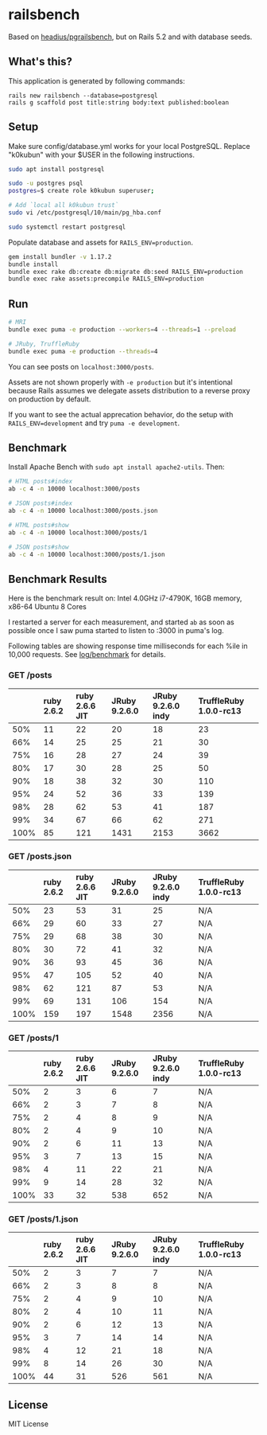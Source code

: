 # railsbench

Based on [headius/pgrailsbench](https://github.com/headius/pgrailsbench),
but on Rails 5.2 and with database seeds.

## What's this?

This application is generated by following commands:

```
rails new railsbench --database=postgresql
rails g scaffold post title:string body:text published:boolean
```

## Setup

Make sure config/database.yml works for your local PostgreSQL.
Replace "k0kubun" with your $USER in the following instructions.

```bash
sudo apt install postgresql

sudo -u postgres psql
postgres=$ create role k0kubun superuser;

# Add `local all k0kubun trust`
sudo vi /etc/postgresql/10/main/pg_hba.conf

sudo systemctl restart postgresql
```

Populate database and assets for `RAILS_ENV=production`.

```bash
gem install bundler -v 1.17.2
bundle install
bundle exec rake db:create db:migrate db:seed RAILS_ENV=production
bundle exec rake assets:precompile RAILS_ENV=production
```

## Run

```bash
# MRI
bundle exec puma -e production --workers=4 --threads=1 --preload

# JRuby, TruffleRuby
bundle exec puma -e production --threads=4
```

You can see posts on `localhost:3000/posts`.

Assets are not shown properly with `-e production` but it's intentional because
Rails assumes we delegate assets distribution to a reverse proxy on production by default.

If you want to see the actual apprecation behavior, do the setup with `RAILS_ENV=development`
and try `puma -e development`.

## Benchmark

Install Apache Bench with `sudo apt install apache2-utils`. Then:

```bash
# HTML posts#index
ab -c 4 -n 10000 localhost:3000/posts

# JSON posts#index
ab -c 4 -n 10000 localhost:3000/posts.json

# HTML posts#show
ab -c 4 -n 10000 localhost:3000/posts/1

# JSON posts#show
ab -c 4 -n 10000 localhost:3000/posts/1.json
```

## Benchmark Results

Here is the benchmark result on: Intel 4.0GHz i7-4790K, 16GB memory, x86-64 Ubuntu 8 Cores

I restarted a server for each measurement, and started `ab` as soon as possible
once I saw puma started to listen to :3000 in puma's log.

Following tables are showing response time milliseconds for each %ile in 10,000 requests.
See [log/benchmark](./log/benchmark) for details.

### GET /posts

|      | ruby 2.6.2 | ruby 2.6.6 JIT | JRuby 9.2.6.0 | JRuby 9.2.6.0 indy | TruffleRuby 1.0.0-rc13 |
|:-----|:-----------|:---------------|:--------------|:-------------------|:------------|
| 50%  | 11 | 22 |  20 |  18 |  23 |
| 66%  | 14 | 25 |  25 |  21 |  30 |
| 75%  | 16 | 28 |  27 |  24 |  39 |
| 80%  | 17 | 30 |  28 |  25 |  50 |
| 90%  | 18 | 38 |  32 |  30 | 110 |
| 95%  | 24 | 52 |  36 |  33 | 139 |
| 98%  | 28 | 62 |  53 |  41 | 187 |
| 99%  | 34 | 67 |  66 |  62 | 271 |
|100%  | 85 |121 |1431 |2153 |3662 |

### GET /posts.json

|      | ruby 2.6.2 | ruby 2.6.6 JIT | JRuby 9.2.6.0 | JRuby 9.2.6.0 indy | TruffleRuby 1.0.0-rc13 |
|:-----|:-----------|:---------------|:--------------|:-------------------|:------------|
| 50%  | 23 | 53 |  31 |  25 |N/A |
| 66%  | 29 | 60 |  33 |  27 |N/A |
| 75%  | 29 | 68 |  38 |  30 |N/A |
| 80%  | 30 | 72 |  41 |  32 |N/A |
| 90%  | 36 | 93 |  45 |  36 |N/A |
| 95%  | 47 |105 |  52 |  40 |N/A |
| 98%  | 62 |121 |  87 |  53 |N/A |
| 99%  | 69 |131 | 106 | 154 |N/A |
|100%  |159 |197 |1548 |2356 |N/A |

### GET /posts/1

|      | ruby 2.6.2 | ruby 2.6.6 JIT | JRuby 9.2.6.0 | JRuby 9.2.6.0 indy | TruffleRuby 1.0.0-rc13 |
|:-----|:-----------|:---------------|:--------------|:-------------------|:------------|
| 50%  |  2 |  3 |   6 |   7 |N/A |
| 66%  |  2 |  3 |   7 |   8 |N/A |
| 75%  |  2 |  4 |   8 |   9 |N/A |
| 80%  |  2 |  4 |   9 |  10 |N/A |
| 90%  |  2 |  6 |  11 |  13 |N/A |
| 95%  |  3 |  7 |  13 |  15 |N/A |
| 98%  |  4 | 11 |  22 |  21 |N/A |
| 99%  |  9 | 14 |  28 |  32 |N/A |
|100%  | 33 | 32 | 538 | 652 |N/A |

### GET /posts/1.json

|      | ruby 2.6.2 | ruby 2.6.6 JIT | JRuby 9.2.6.0 | JRuby 9.2.6.0 indy | TruffleRuby 1.0.0-rc13 |
|:-----|:-----------|:---------------|:--------------|:-------------------|:------------|
| 50%  |  2 |  3 |   7 |   7 |N/A |
| 66%  |  2 |  3 |   8 |   8 |N/A |
| 75%  |  2 |  4 |   9 |  10 |N/A |
| 80%  |  2 |  4 |  10 |  11 |N/A |
| 90%  |  2 |  6 |  12 |  13 |N/A |
| 95%  |  3 |  7 |  14 |  14 |N/A |
| 98%  |  4 | 12 |  21 |  18 |N/A |
| 99%  |  8 | 14 |  26 |  30 |N/A |
|100%  | 44 | 31 | 526 | 561 |N/A |

## License

MIT License
